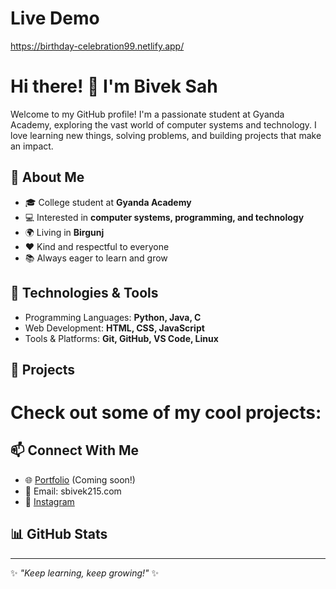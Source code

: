 # Live Demo
https://birthday-celebration99.netlify.app/

# Hi there! 👋 I'm Bivek Sah

Welcome to my GitHub profile! I'm a passionate student at Gyanda Academy, exploring the vast world of computer systems and technology. I love learning new things, solving problems, and building projects that make an impact.

## 🚀 About Me

- 🎓 College student at **Gyanda Academy**
- 💻 Interested in **computer systems, programming, and technology**
- 🌍 Living in **Birgunj** 
- ❤️ Kind and respectful to everyone
- 📚 Always eager to learn and grow

## 🔧 Technologies & Tools

- Programming Languages: **Python, Java, C**
- Web Development: **HTML, CSS, JavaScript**
- Tools & Platforms: **Git, GitHub, VS Code, Linux**

## 📌 Projects

# Check out some of my cool projects:

## 📫 Connect With Me

- 🌐 [Portfolio](#) (Coming soon!)
- 📧 Email: sbivek215.com
- 🔗 [Instagram](#)

## 📊 GitHub Stats



---

✨ *"Keep learning, keep growing!"* ✨

